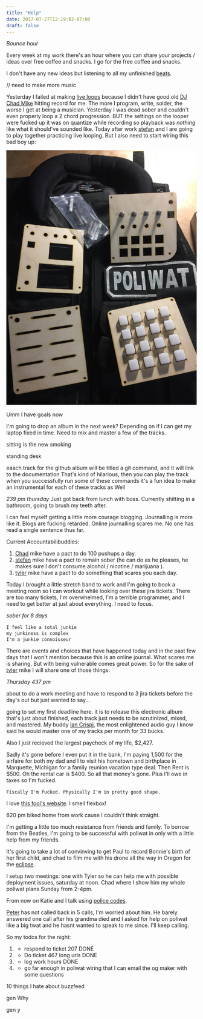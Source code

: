 ```yaml
---
title: "Help"
date: 2017-07-27T12:19:02-07:00
draft: false
---
```



*Bounce hour*

Every week at my work there's an hour where you can share your projects / ideas over free coffee and snacks. I go for the free coffee and snacks.

I don't have any new ideas but listening to all my unfinished [beats](https://soundcloud.com/github).

// need to make more music

Yesterday I failed at making [live loops](https://youtu.be/0gKWfvd-chA) because I didn't have good old [DJ Chad Mike](https;//chadlamon.com) hitting record for me. The more I program, write, solder, the worse I get at being a musician.
Yesterday I was dead sober and couldn't even properly loop a 2 chord progression. BUT the settings on the looper were fucked up it was on quantize while recording so playback was *nothing* like what it should've sounded like. Today after work [stefan](http://soundcloud.com/kyotokidforever) and I are going to play together practicing live looping. But I also need to start wiring this bad boy up:

<img src="/images/poliwat1.jpg"  />


Umm I have goals now

I'm going to drop an album in the next week? Depending on if I can get my laptop fixed in time. Need to mix and master a few of the tracks.



sitting is the new smoking


standing desk


eaach track for the github album will be titled a git command, and it will link to the documentation
That's kind of hilarious, then you can play the track when you successfully run some of these commands
it's a fun idea to make an instrumental for each of these tracks as Well



*239 pm thursday*
Just got back from lunch with boss.
Currently shitting in a bathroom, going to brush my teeth after.

I can feel myself getting a little more courage blogging. Journalling is more like it. Blogs are fucking retarded.
Online journalling scares me. No one has read a single sentence thus far.

Current Accountabilibuddies:

1. [Chad](http://chadlamon.com/) mike have a pact to do 100 pushups a day.
2. [stefan](http://soundcloud.com/kyotokidforever) mike have a pact to remain sober (he can do as he pleases, he makes sure I don't consume alcohol / nicotine / marijuana ).
3. [tyler](https://github.com/prudentbot) mike have a pact to do something that scares you each day.


Today I brought a little stretch band to work and I'm going to book a meeting room so I can workout while looking over these jira tickets. There are too many tickets, I'm overwhelmed, I'm a terrible programmer, and I need to get better at just about everything. I need to focus.

*sober for 8 days*

```
I feel like a total junkie
my junkiness is complex
I'm a junkie connoisseur
```
There are events and choices that have happened today and in the past few days that I won't mention because this is an online journal. What scares me is sharing. But with being vulnerable comes great power. So for the sake of [tyler](https://www.studiosunfish.com/) mike I will share one of those things.



*Thursday 437 pm*

about to do a work meeting and have to respond to 3 jira tickets before the day's out but just wanted to say...

going to set my first deadline here.
it is to release this electronic album that's just about finished, each track just needs to be scrutinized, mixed, and mastered.
My buddy [Ian Crispi](https://soundcloud.com/crypticflow/shapecolor-ft-max-the-taxman-crisman-evan-obrien), the most enlightened audio guy I know said he would master one of my tracks per month for 33 bucks.

Also I just recieved the largest paycheck of my life, $2,427.

Sadly it's gone before I even put it in the bank, I'm paying 1,500 for the airfaire for both my dad and I to visit his hometown and birthplace in Marquette, Michigan for a family reunion vacation type deal. Then Rent is $500.
Oh the rental car is $400. So all that money's gone. Plus I'll owe in taxes so I'm fucked.

```
Fiscally I'm fucked. Physically I'm in pretty good shape.
```

I love [this fool's website](https://ander.live/). I smell flexbox!


620 pm
biked home from work cause I couldn't think straight.

I'm getting a little too much resistance from friends and family.
To borrow from the Beatles, I'm going to be successful with poliwat in only with a little help from my friends.

It's going to take a lot of convinving to get Paul to record Bonnie's birth of her first child, and chad to film me with his drone all the way in Oregon for the [eclipse](http://oregoneclipse2017.com/).  


I setup two meetings:
one with Tyler so he can help me with possible deployment issues, saturday at noon.
Chad where I show him my whole poliwat plans Sunday from 2-4pm.  

From now on Katie and I talk using [police codes](https://copradar.com/tencodes/).

[Peter](http://pndpo.com/) has not called back in 5 calls, I'm worried about him. He barely answered one call after his grandma died and I asked for help on poliwat like a big twat and he hasnt wanted to speak to me since. I'll keep calling.

So my todos for the night:

1.  - respond to ticket 207 DONE
2.  - Do ticket 467 long urls DONE
3.  - log work hours DONE
4.  - go far enough in poliwat wiring that I can email the og maker with some questions


10 things I hate about buzzfeed

gen Why

gen y
